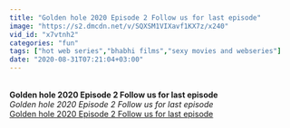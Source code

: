 ```yaml
---
title: "Golden hole 2020 Episode 2 Follow us for last episode"
image: "https://s2.dmcdn.net/v/SQXSM1VIXavf1KX7z/x240"
vid_id: "x7vtnh2"
categories: "fun"
tags: ["hot web series","bhabhi films","sexy movies and webseries"]
date: "2020-08-31T07:21:04+03:00"
---
```

<br><b>Golden hole 2020 Episode 2 Follow us for last episode</b><br> <i>Golden hole 2020 Episode 2 Follow us for last episode</i><br> <u>Golden hole 2020 Episode 2 Follow us for last episode</u>
